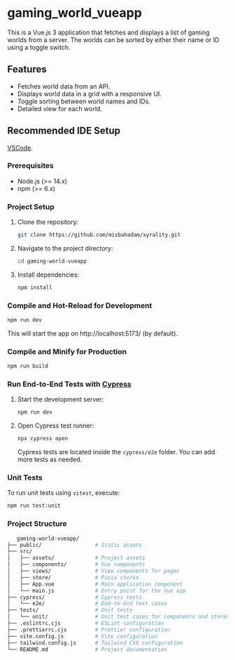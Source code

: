 # gaming_world_vueapp

This is a Vue.js 3 application that fetches and displays a list of gaming worlds from a server. The worlds can be sorted by either their name or ID using a toggle switch.

## Features

- Fetches world data from an API.
- Displays world data in a grid with a responsive UI.
- Toggle sorting between world names and IDs.
- Detailed view for each world.

## Recommended IDE Setup

[VSCode](https://code.visualstudio.com/).

### Prerequisites

- Node.js (>= 14.x)
- npm (>= 6.x)

### Project Setup

1. Clone the repository:

   ```bash
   git clone https://github.com/misbahadam/xyrality.git
   ```

2. Navigate to the project directory:

   ```bash
   cd gaming-world-vueapp
   ```

3. Install dependencies:

   ```bash
   npm install
   ```

### Compile and Hot-Reload for Development

```sh
npm run dev
```

This will start the app on http://localhost:5173/ (by default).

### Compile and Minify for Production

```sh
npm run build
```

### Run End-to-End Tests with [Cypress](https://www.cypress.io/)

1. Start the development server:

   ```bash
   npm run dev
   ```

2. Open Cypress test runner:

   ```bash
   npx cypress open
   ```

   Cypress tests are located inside the `cypress/e2e` folder. You can add more tests as needed.

### Unit Tests

To run unit tests using `vitest`, execute:

```bash
npm run test:unit
```

### Project Structure

```bash
   gaming-world-vueapp/
├── public/                 # Static assets
├── src/
│   ├── assets/             # Project assets
│   ├── components/         # Vue components
│   ├── views/              # View components for pages
│   ├── store/              # Pinia stores
│   ├── App.vue             # Main application component
│   └── main.js             # Entry point for the Vue app
├── cypress/                # Cypress tests
│   └── e2e/                # End-to-End test cases
├── tests/                  # Unit tests
│   └── unit/               # Unit test cases for components and stores
├── .eslintrc.cjs           # ESLint configuration
├── .prettierrc.cjs         # Prettier configuration
├── vite.config.js          # Vite configuration
├── tailwind.config.js      # Tailwind CSS configuration
└── README.md               # Project documentation

```
